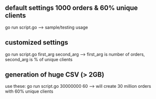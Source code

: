 ## default settings 1000 orders & 60% unique clients
go run script.go  --> sample/testing usage

## customized settings
go run script.go first_arg second_arg  --> first_arg is number of orders, second_arg is % of unique clients

## generation of huge CSV (> 2GB)
use these:
go run script.go 30000000 60  --> will create 30 million orders with 60% unique clients
